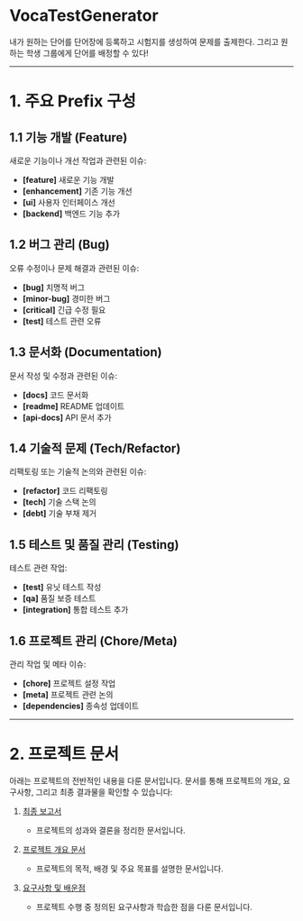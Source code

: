 # VocaTestGenerator

내가 원하는 단어를 단어장에 등록하고 시험지를 생성하여 문제를 출제한다. 그리고 원하는 학생 그룹에게 단어를 배정할 수 있다!

---

# 1. 주요 Prefix 구성

## 1.1 기능 개발 (Feature)
새로운 기능이나 개선 작업과 관련된 이슈:

- **[feature]** 새로운 기능 개발
- **[enhancement]** 기존 기능 개선
- **[ui]** 사용자 인터페이스 개선
- **[backend]** 백엔드 기능 추가

## 1.2 버그 관리 (Bug)
오류 수정이나 문제 해결과 관련된 이슈:

- **[bug]** 치명적 버그
- **[minor-bug]** 경미한 버그
- **[critical]** 긴급 수정 필요
- **[test]** 테스트 관련 오류

## 1.3 문서화 (Documentation)
문서 작성 및 수정과 관련된 이슈:

- **[docs]** 코드 문서화
- **[readme]** README 업데이트
- **[api-docs]** API 문서 추가

## 1.4 기술적 문제 (Tech/Refactor)
리팩토링 또는 기술적 논의와 관련된 이슈:

- **[refactor]** 코드 리팩토링
- **[tech]** 기술 스택 논의
- **[debt]** 기술 부채 제거

## 1.5 테스트 및 품질 관리 (Testing)
테스트 관련 작업:

- **[test]** 유닛 테스트 작성
- **[qa]** 품질 보증 테스트
- **[integration]** 통합 테스트 추가

## 1.6 프로젝트 관리 (Chore/Meta)
관리 작업 및 메타 이슈:

- **[chore]** 프로젝트 설정 작업
- **[meta]** 프로젝트 관련 논의
- **[dependencies]** 종속성 업데이트

---

# 2. 프로젝트 문서

아래는 프로젝트의 전반적인 내용을 다룬 문서입니다. 문서를 통해 프로젝트의 개요, 요구사항, 그리고 최종 결과물을 확인할 수 있습니다:

1. [최종 보고서](보고서/최종보고서.md)  
   - 프로젝트의 성과와 결론을 정리한 문서입니다.

2. [프로젝트 개요 문서](보고서/프로젝트개요문서.md)  
   - 프로젝트의 목적, 배경 및 주요 목표를 설명한 문서입니다.

3. [요구사항 및 배운점](보고서/요구사항및배운점.md)  
   - 프로젝트 수행 중 정의된 요구사항과 학습한 점을 다룬 문서입니다.
